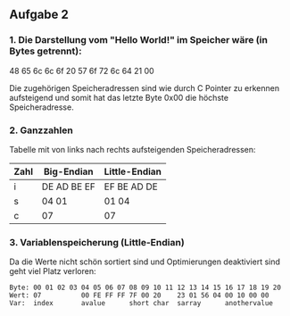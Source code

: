 ## Aufgabe 2

### 1. Die Darstellung vom "Hello World!" im Speicher wäre (in Bytes getrennt):

48 65 6c 6c 6f 20 57 6f 72 6c 64 21 00

Die zugehörigen Speicheradressen sind wie durch C Pointer zu erkennen
aufsteigend und somit hat das letzte Byte 0x00 die höchste Speicheradresse.

### 2. Ganzzahlen

Tabelle mit von links nach rechts aufsteigenden Speicheradressen:

Zahl | Big-Endian   | Little-Endian
---- | ------------ | -------------
i    | DE AD BE EF  | EF BE AD DE
s    | 04 01        | 01 04
c    | 07           | 07

### 3. Variablenspeicherung (Little-Endian)

Da die Werte nicht schön sortiert sind und Optimierungen deaktiviert sind geht
viel Platz verloren:

    Byte: 00 01 02 03 04 05 06 07 08 09 10 11 12 13 14 15 16 17 18 19 20
    Wert: 07          00 FE FF FF 7F 00 20    23 01 56 04 00 10 00 00
    Var:  index       avalue      short char  sarray      anothervalue
